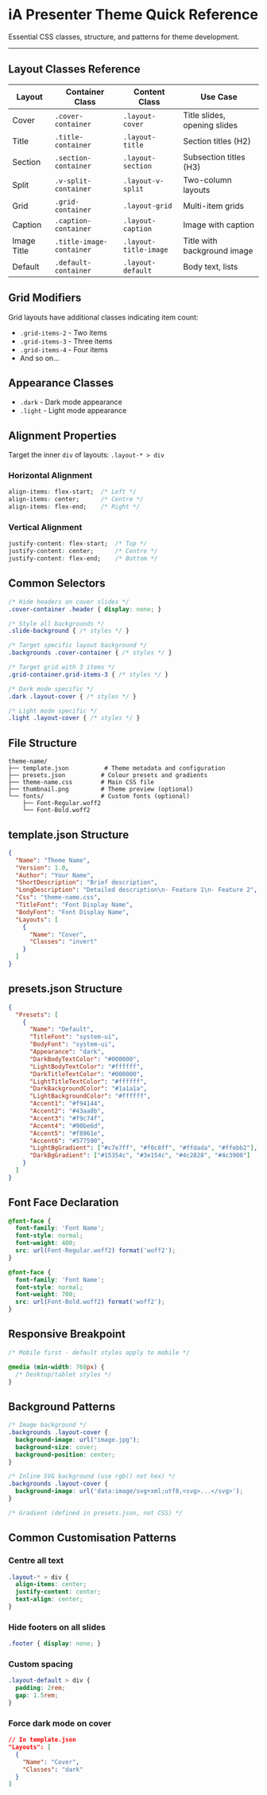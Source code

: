 # iA Presenter Theme Quick Reference

Essential CSS classes, structure, and patterns for theme development.

---

## Layout Classes Reference

| Layout | Container Class | Content Class | Use Case |
|--------|----------------|---------------|----------|
| Cover | `.cover-container` | `.layout-cover` | Title slides, opening slides |
| Title | `.title-container` | `.layout-title` | Section titles (H2) |
| Section | `.section-container` | `.layout-section` | Subsection titles (H3) |
| Split | `.v-split-container` | `.layout-v-split` | Two-column layouts |
| Grid | `.grid-container` | `.layout-grid` | Multi-item grids |
| Caption | `.caption-container` | `.layout-caption` | Image with caption |
| Image Title | `.title-image-container` | `.layout-title-image` | Title with background image |
| Default | `.default-container` | `.layout-default` | Body text, lists |

## Grid Modifiers

Grid layouts have additional classes indicating item count:
- `.grid-items-2` - Two items
- `.grid-items-3` - Three items
- `.grid-items-4` - Four items
- And so on...

## Appearance Classes

- `.dark` - Dark mode appearance
- `.light` - Light mode appearance

## Alignment Properties

Target the inner `div` of layouts: `.layout-* > div`

### Horizontal Alignment
```css
align-items: flex-start;  /* Left */
align-items: center;      /* Centre */
align-items: flex-end;    /* Right */
```

### Vertical Alignment
```css
justify-content: flex-start;  /* Top */
justify-content: center;      /* Centre */
justify-content: flex-end;    /* Bottom */
```

## Common Selectors

```css
/* Hide headers on cover slides */
.cover-container .header { display: none; }

/* Style all backgrounds */
.slide-background { /* styles */ }

/* Target specific layout background */
.backgrounds .cover-container { /* styles */ }

/* Target grid with 3 items */
.grid-container.grid-items-3 { /* styles */ }

/* Dark mode specific */
.dark .layout-cover { /* styles */ }

/* Light mode specific */
.light .layout-cover { /* styles */ }
```

## File Structure

```
theme-name/
├── template.json          # Theme metadata and configuration
├── presets.json          # Colour presets and gradients
├── theme-name.css        # Main CSS file
├── thumbnail.png         # Theme preview (optional)
└── fonts/                # Custom fonts (optional)
    ├── Font-Regular.woff2
    └── Font-Bold.woff2
```

## template.json Structure

```json
{
  "Name": "Theme Name",
  "Version": 1.0,
  "Author": "Your Name",
  "ShortDescription": "Brief description",
  "LongDescription": "Detailed description\n- Feature 1\n- Feature 2",
  "Css": "theme-name.css",
  "TitleFont": "Font Display Name",
  "BodyFont": "Font Display Name",
  "Layouts": [
    {
      "Name": "Cover",
      "Classes": "invert"
    }
  ]
}
```

## presets.json Structure

```json
{
  "Presets": [
    {
      "Name": "Default",
      "TitleFont": "system-ui",
      "BodyFont": "system-ui",
      "Appearance": "dark",
      "DarkBodyTextColor": "#000000",
      "LightBodyTextColor": "#ffffff",
      "DarkTitleTextColor": "#000000",
      "LightTitleTextColor": "#ffffff",
      "DarkBackgroundColor": "#1a1a1a",
      "LightBackgroundColor": "#ffffff",
      "Accent1": "#f94144",
      "Accent2": "#43aa8b",
      "Accent3": "#f9c74f",
      "Accent4": "#90be6d",
      "Accent5": "#f8961e",
      "Accent6": "#577590",
      "LightBgGradient": ["#c7e7ff", "#f0c8ff", "#ffdada", "#ffebb2"],
      "DarkBgGradient": ["#15354c", "#3e154c", "#4c2828", "#4c3900"]
    }
  ]
}
```

## Font Face Declaration

```css
@font-face {
  font-family: 'Font Name';
  font-style: normal;
  font-weight: 400;
  src: url(Font-Regular.woff2) format('woff2');
}

@font-face {
  font-family: 'Font Name';
  font-style: normal;
  font-weight: 700;
  src: url(Font-Bold.woff2) format('woff2');
}
```

## Responsive Breakpoint

```css
/* Mobile first - default styles apply to mobile */

@media (min-width: 768px) {
  /* Desktop/tablet styles */
}
```

## Background Patterns

```css
/* Image background */
.backgrounds .layout-cover {
  background-image: url("image.jpg");
  background-size: cover;
  background-position: center;
}

/* Inline SVG background (use rgb() not hex) */
.backgrounds .layout-cover {
  background-image: url('data:image/svg+xml;utf8,<svg>...</svg>');
}

/* Gradient (defined in presets.json, not CSS) */
```

## Common Customisation Patterns

### Centre all text
```css
.layout-* > div {
  align-items: center;
  justify-content: center;
  text-align: center;
}
```

### Hide footers on all slides
```css
.footer { display: none; }
```

### Custom spacing
```css
.layout-default > div {
  padding: 2rem;
  gap: 1.5rem;
}
```

### Force dark mode on cover
```json
// In template.json
"Layouts": [
  {
    "Name": "Cover",
    "Classes": "dark"
  }
]
```
